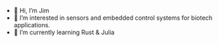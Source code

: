- 👋 Hi, I’m Jim
- 👀 I’m interested in sensors and embedded control systems for biotech applications.
- 🌱 I’m currently learning Rust & Julia

<!---
jimurai/jimurai is a ✨ special ✨ repository because its `README.md` (this file) appears on your GitHub profile.
You can click the Preview link to take a look at your changes.
--->
